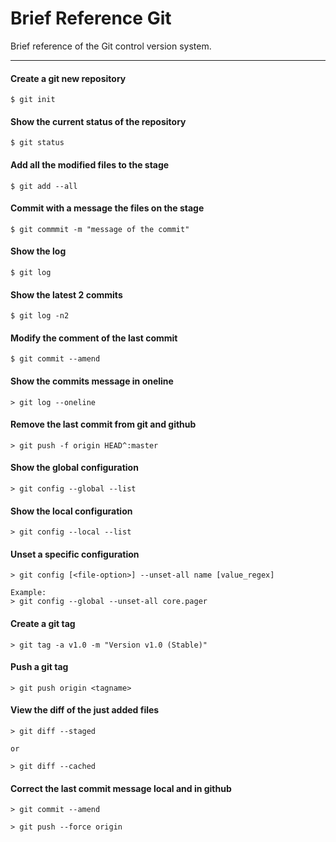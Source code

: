 # Brief Reference Git
Brief reference of the Git control version system.

---

#### Create a git new repository
```
$ git init
```

#### Show the current status of the repository
```
$ git status
```

#### Add all the modified files to the stage
```
$ git add --all
```

#### Commit with a message the files on the stage
```
$ git commmit -m "message of the commit"
```

#### Show the log
```
$ git log
```

#### Show the latest 2 commits
```
$ git log -n2
```

#### Modify the comment of the last commit
```
$ git commit --amend
```

#### Show the commits message in oneline
```
> git log --oneline
```

#### Remove the last commit from git and github
```
> git push -f origin HEAD^:master
```

#### Show the global configuration
```
> git config --global --list
```

#### Show the local configuration
```
> git config --local --list
```

#### Unset a specific configuration
```
> git config [<file-option>] --unset-all name [value_regex]

Example:
> git config --global --unset-all core.pager
```

#### Create a git tag
```
> git tag -a v1.0 -m "Version v1.0 (Stable)"
```

#### Push a git tag
```
> git push origin <tagname>
```

#### View the diff of the just added files
```
> git diff --staged

or

> git diff --cached
```

#### Correct the last commit message local and in github
```
> git commit --amend

> git push --force origin
```
